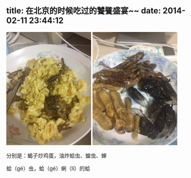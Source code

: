 title: 在北京的时候吃过的饕餮盛宴~~
date: 2014-02-11 23:44:12
---

[![bug1](/uploads/2014/02/bug1-225x300.jpg)](/uploads/2014/02/bug1.jpg) [![bug2](/uploads/2014/02/bug2-225x300.jpg)](/uploads/2014/02/bug2.jpg)

分别是：蝎子炒鸡蛋，油炸蛤虫、蝗虫、蝉

蛤（gé）虫，蛤（gé）蜊（lí）的蛤